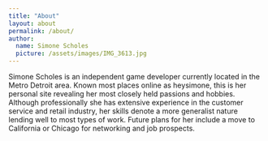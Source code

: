 ```yaml
---
title: "About"
layout: about
permalink: /about/
author:
  name: Simone Scholes
  picture: /assets/images/IMG_3613.jpg
---
```


Simone Scholes is an independent game developer currently located in the Metro Detroit area. Known most places online as heysimone, this is her personal site revealing her most closely held passions and hobbies. Although professionally she has extensive experience in the customer service and retail industry, her skills denote a more generalist nature lending well to most types of work. Future plans for her include a move to California or Chicago for networking and job prospects.